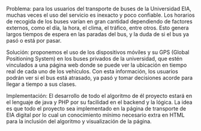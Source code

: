 Problema: para los usuarios del transporte de buses de la Universidad EIA, muchas veces el uso del servicio es inexacto y poco confiable. Los horarios de recogida de los buses varían en gran cantidad dependiendo de factores externos, como el día, la hora, el clima, el tráfico, entre otros. Esto genera largos tiempos de espera en las paradas del bus, y la duda de si el bus ya pasó o está por pasar.

Solución: proponemos el uso de los dispositivos móviles y su GPS (Global Positioning System) en los buses privados de la universidad, que estén vinculados a una página web donde se puede ver la ubicación en tiempo real de cada uno de los vehículos. Con esta información, los usuarios podrán ver si el bus está atrasado, ya pasó y tomar decisiones acorde para llegar a tiempo a sus clases.

Implementación: El desarrollo de todo el algoritmo de él proyecto estará en el lenguaje de java y PHP por su facilidad en el backend y la lógica. La idea es que todo el proyecto sea implementado en la página de transporte de EIA digital por lo cual un conocimiento mínimo necesario extra en HTML para la inclusión del algoritmo y visualización de la página.
